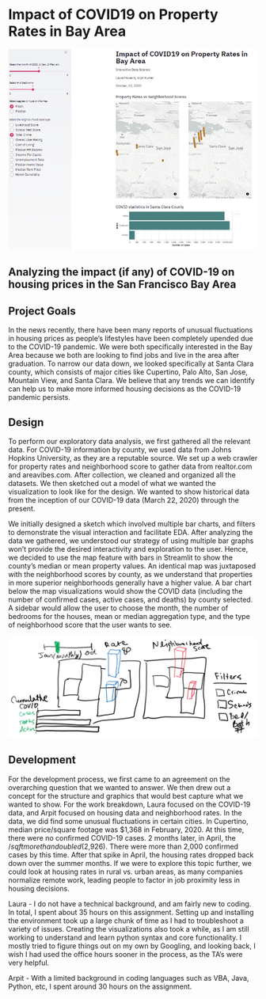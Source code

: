 # Impact of COVID19 on Property Rates in Bay Area

![alt text](https://github.com/CMU-IDS-2020/a3-arpit-laura/blob/master/Streamlit%20screenshot1.png)

## Analyzing the impact (if any) of COVID-19 on housing prices in the San Francisco Bay Area

## Project Goals

In the news recently, there have been many reports of unusual fluctuations in housing prices as people’s lifestyles have been completely upended due to the COVID-19 pandemic.  We were both specifically interested in the Bay Area because we both are looking to find jobs and live in the area after graduation.  To narrow our data down, we looked specifically at Santa Clara county, which consists of major cities like Cupertino, Palo Alto, San Jose, Mountain View, and Santa Clara.   We believe that any trends we can identify can help us to make more informed housing decisions as the COVID-19 pandemic persists.

## Design

To perform our exploratory data analysis, we first gathered all the relevant data.  For COVID-19 information by county, we used data from Johns Hopkins University, as they are a reputable source.  We set up a web crawler for property rates and neighborhood score to gather data from realtor.com and areavibes.com.  After collection, we cleaned and organized all the datasets.  We then sketched out a model of what we wanted the visualization to look like for the design.  We wanted to show historical data from the inception of our COVID-19 data (March 22, 2020) through the present. 

We initially designed a sketch which involved multiple bar charts, and filters to demonstrate the visual interaction and facilitate EDA. After analyzing the data we gathered, we understood our strategy of using multiple bar graphs won’t provide the desired interactivity and exploration to the user. Hence, we decided to use the map feature with bars in Streamlit to show the county’s median or mean property values.  An identical map was juxtaposed with the neighborhood scores by county, as we understand that properties in more superior neighborhoods generally have a higher value.  A bar chart below the map visualizations would show the COVID data (including the number of confirmed cases, active cases, and deaths) by county selected.  A sidebar would allow the user to choose the month, the number of bedrooms for the houses, mean or median aggregation type, and the type of neighborhood score that the user wants to see.


![alt text](https://github.com/CMU-IDS-2020/a3-arpit-laura/blob/master/Data%20sketch.png)

## Development

For the development process, we first came to an agreement on the overarching question that we wanted to answer. We then drew out a concept for the structure and graphics that would best capture what we wanted to show. For the work breakdown, Laura focused on the COVID-19 data, and Arpit focused on housing data and neighborhood rates.  In the data, we did find some unusual fluctuations in certain cities.  In Cupertino, median price/square footage was $1,368 in February, 2020.  At this time, there were no confirmed COVID-19 cases. 2 months later, in April, the $/sqft more than doubled ($2,926).  There were more than 2,000 confirmed cases by this time. After that spike in April, the housing rates dropped back down over the summer months.  If we were to explore this topic further, we could look at housing rates in rural vs. urban areas, as many companies normalize remote work, leading people to factor in job proximity less in housing decisions. 

Laura - I do not have a technical background, and am fairly new to coding.  In total, I spent about 35 hours on this assignment. Setting up and installing the environment took up a large chunk of time as I had to troubleshoot a variety of issues.  Creating the visualizations also took a while, as I am still working to understand and learn python syntax and core functionality.  I mostly tried to figure things out on my own by Googling, and looking back, I wish I had used the office hours sooner in the process, as the TA’s were very helpful.

Arpit - With a limited background in coding languages such as VBA, Java, Python, etc, I spent around 30 hours on the assignment. 
